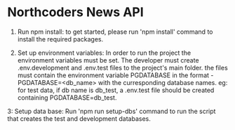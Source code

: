 # Northcoders News API

1. Run npm install: to get started, please run 'npm install' command to install the required packages.

2. Set up environment variables:
In order to run the project the environment variables must be set.
The developer must create .env.development and .env.test files to the project's main folder. the files must contain the environment variable PGDATABASE in the format - PGDATABASE=<db_name> with the curresponding database names. eg: for test data, if db name is db_test, a .env.test file should be created containing PGDATABASE=db_test.

3: Setup data base: Run 'npm run setup-dbs' command to run the script that creates the test and development databases.

